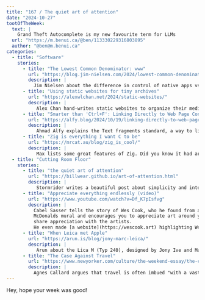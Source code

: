 ```yaml
---
title: "167 / The quiet art of attention"
date: "2024-10-27"
tootOfTheWeek:
  text: |
    Grand Theft Autocomplete is my new favourite term for LLMs
  url: "https://m.benui.ca/@ben/113330229316803895"
  author: "@ben@m.benui.ca"
categories:
  - title: "Software"
    stories:
      - title: "The Lowest Common Denominator: www"
        url: "https://blog.jim-nielsen.com/2024/lowest-common-denominator/"
        description: |
          Jim Nielsen about the difference in control of native apps vs. the web.
      - title: "Using static websites for tiny archives"
        url: "https://alexwlchan.net/2024/static-websites/"
        description: |
           Alex Chan hand-writes static websites to organize their media and bookmarks, and explains why and how.
      - title: "Smarter than 'Ctrl+F': Linking Directly to Web Page Content"
        url: "https://alfy.blog/2024/10/19/linking-directly-to-web-page-content.html"
        description: |
           Ahmad Alfy explains the Text fragments standard, a way to link to a text selection directly.
      - title: "Zig is everything I want C to be"
        url: "https://mrcat.au/blog/zig_is_cool/"
        description: |
           Max lists some great features of Zig. Did you know it had arbitrary-width integers?
  - title: "Cutting Room Floor"
    stories:
      - title: "the quiet art of attention"
        url: "https://billwear.github.io/art-of-attention.html"
        description: |
           Stormrider writes a beautiful post about simplicity and intention.
      - title: "Appreciate everything endlessly (video)"
        url: "https://www.youtube.com/watch?v=Df_K7pIsfvg"
        description: |
          Cabel Sasser tells the story of Wes Cook, who he found from a
          McDonalds mural and encourages you to appreciate art around you and
          share appreciation with the artists.
          He even made [a website](https://wescook.art) highlighting Wez' art.
      - title: "When Leica met Apple"
        url: "https://arun.is/blog/jony-marc-leica/"
        description: |
           Arun about the Lica M (Typ 240), designed by Jony Ive and Marc Newson and what made it special. _Thanks, Jan!_
      - title: "The Case Against Travel"
        url: "https://www.newyorker.com/culture/the-weekend-essay/the-case-against-travel"
        description: |
          Agnes Callard argues that travel is often imbued "with a vast significance, an aura of virtue", and falsely so.
---
```


Hey, hope your week was good!
